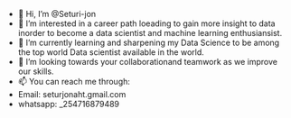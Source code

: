 - 👋 Hi, I’m @Seturi-jon
- 👀 I’m interested in  a career path loeading to gain more insight to data inorder to become a data scientist and machine learning enthusiansist.
- 🌱 I’m currently learning and sharpening my Data Science to be among the top world Data scientist available in the world.
- 💞️ I’m looking towards your collaborationand teamwork as we improve our skills.
- 📫 You can reach me through:
- Email: seturjonaht.gmail.com
- whatsapp: _254716879489
  

